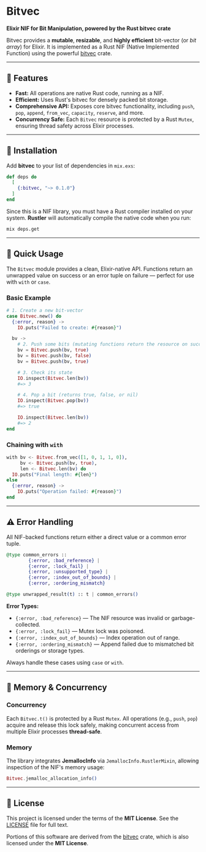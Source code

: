 # Bitvec

**Elixir NIF for Bit Manipulation, powered by the Rust bitvec crate**

Bitvec provides a **mutable**, **resizable**, and **highly efficient** bit-vector (or _bit array_) for Elixir. It is implemented as a Rust NIF (Native Implemented Function) using the powerful [bitvec](https://docs.rs/bitvec) crate.

---

## 🚀 Features

- **Fast:** All operations are native Rust code, running as a NIF.
- **Efficient:** Uses Rust's bitvec for densely packed bit storage.
- **Comprehensive API:** Exposes core bitvec functionality, including `push`, `pop`, `append`, `from_vec`, `capacity`, `reserve`, and more.
- **Concurrency Safe:** Each `Bitvec` resource is protected by a Rust `Mutex`, ensuring thread safety across Elixir processes.

---

## 💾 Installation

Add **bitvec** to your list of dependencies in `mix.exs`:

```elixir
def deps do
  [
    {:bitvec, "~> 0.1.0"}
  ]
end
```

Since this is a NIF library, you must have a Rust compiler installed on your system. **Rustler** will automatically compile the native code when you run:

```bash
mix deps.get
```

---

## 🏃 Quick Usage

The `Bitvec` module provides a clean, Elixir-native API. Functions return an unwrapped value on success or an error tuple on failure — perfect for use with `with` or `case`.

### Basic Example

```elixir
# 1. Create a new bit-vector
case Bitvec.new() do
  {:error, reason} ->
    IO.puts("Failed to create: #{reason}")

  bv ->
    # 2. Push some bits (mutating functions return the resource on success)
    bv = Bitvec.push(bv, true)
    bv = Bitvec.push(bv, false)
    bv = Bitvec.push(bv, true)

    # 3. Check its state
    IO.inspect(Bitvec.len(bv))
    #=> 3

    # 4. Pop a bit (returns true, false, or nil)
    IO.inspect(Bitvec.pop(bv))
    #=> true

    IO.inspect(Bitvec.len(bv))
    #=> 2
end
```

### Chaining with `with`

```elixir
with bv <- Bitvec.from_vec([1, 0, 1, 1, 0]),
     bv <- Bitvec.push(bv, true),
     len <- Bitvec.len(bv) do
  IO.puts("Final length: #{len}")
else
  {:error, reason} ->
    IO.puts("Operation failed: #{reason}")
end
```

---

## ⚠️ Error Handling

All NIF-backed functions return either a direct value or a common error tuple.

```elixir
@type common_errors ::
        {:error, :bad_reference} |
        {:error, :lock_fail} |
        {:error, :unsupported_type} |
        {:error, :index_out_of_bounds} |
        {:error, :ordering_mismatch}

@type unwrapped_result(t) :: t | common_errors()
```

**Error Types:**

- `{:error, :bad_reference}` — The NIF resource was invalid or garbage-collected.
- `{:error, :lock_fail}` — Mutex lock was poisoned.
- `{:error, :index_out_of_bounds}` — Index operation out of range.
- `{:error, :ordering_mismatch}` — Append failed due to mismatched bit orderings or storage types.

Always handle these cases using `case` or `with`.

---

## 🧠 Memory & Concurrency

### Concurrency

Each `Bitvec.t()` is protected by a Rust `Mutex`. All operations (e.g., `push`, `pop`) acquire and release this lock safely, making concurrent access from multiple Elixir processes **thread-safe**.

### Memory

The library integrates **JemallocInfo** via `JemallocInfo.RustlerMixin`, allowing inspection of the NIF's memory usage:

```elixir
Bitvec.jemalloc_allocation_info()
```

---

## 📄 License

This project is licensed under the terms of the **MIT License**.
See the [LICENSE](./LICENSE) file for full text.

Portions of this software are derived from the [bitvec](https://github.com/ferrilab/bitvec) crate,
which is also licensed under the **MIT License**.
